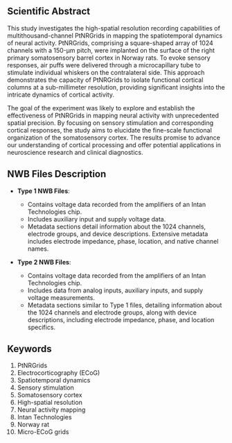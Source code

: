 ## Scientific Abstract

This study investigates the high-spatial resolution recording capabilities of multithousand-channel PtNRGrids in mapping the spatiotemporal dynamics of neural activity. PtNRGrids, comprising a square-shaped array of 1024 channels with a 150-µm pitch, were implanted on the surface of the right primary somatosensory barrel cortex in Norway rats. To evoke sensory responses, air puffs were delivered through a microcapillary tube to stimulate individual whiskers on the contralateral side. This approach demonstrates the capacity of PtNRGrids to isolate functional cortical columns at a sub-millimeter resolution, providing significant insights into the intricate dynamics of cortical activity.

The goal of the experiment was likely to explore and establish the effectiveness of PtNRGrids in mapping neural activity with unprecedented spatial precision. By focusing on sensory stimulation and corresponding cortical responses, the study aims to elucidate the fine-scale functional organization of the somatosensory cortex. The results promise to advance our understanding of cortical processing and offer potential applications in neuroscience research and clinical diagnostics.

## NWB Files Description

- **Type 1 NWB Files**:
  - Contains voltage data recorded from the amplifiers of an Intan Technologies chip.
  - Includes auxiliary input and supply voltage data.
  - Metadata sections detail information about the 1024 channels, electrode groups, and device descriptions. Extensive metadata includes electrode impedance, phase, location, and native channel names.

- **Type 2 NWB Files**:
  - Contains voltage data recorded from the amplifiers of an Intan Technologies chip.
  - Includes data from analog inputs, auxiliary inputs, and supply voltage measurements.
  - Metadata sections similar to Type 1 files, detailing information about the 1024 channels and electrode groups, along with device descriptions, including electrode impedance, phase, and location specifics.

## Keywords

1. PtNRGrids
2. Electrocorticography (ECoG)
3. Spatiotemporal dynamics
4. Sensory stimulation
5. Somatosensory cortex
6. High-spatial resolution
7. Neural activity mapping
8. Intan Technologies
9. Norway rat
10. Micro-ECoG grids